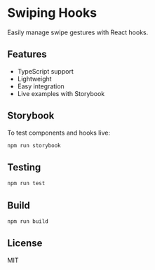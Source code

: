 # Swiping Hooks

Easily manage swipe gestures with React hooks.

## Features

- TypeScript support
- Lightweight
- Easy integration
- Live examples with Storybook

## Storybook

To test components and hooks live:

```bash
npm run storybook
```

## Testing

```bash
npm run test
```

## Build

```bash
npm run build
```

## License

MIT
